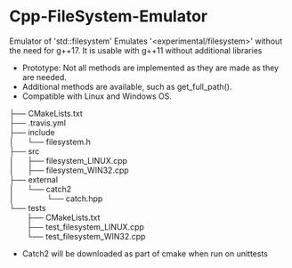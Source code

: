 # Cpp-FileSystem-Emulator
Emulator of 'std::filesystem' 
Emulates '<experimental/filesystem>' without the need for g++17.
It is usable with g++11 without additional libraries
 * Prototype: Not all methods are implemented as they are made as they are needed.
 * Additional methods are available, such as get_full_path().
 * Compatible with Linux and Windows OS.
 
 ├── CMakeLists.txt  
 ├── .travis.yml  
 ├── include  
 │&nbsp;&nbsp;&nbsp;&nbsp;&nbsp;&nbsp;└── filesystem.h  
 ├── src  
 │&nbsp;&nbsp;&nbsp;&nbsp;&nbsp;&nbsp;├── filesystem_LINUX.cpp  
 │&nbsp;&nbsp;&nbsp;&nbsp;&nbsp;&nbsp;├── filesystem_WIN32.cpp  
 ├── external  
 │&nbsp;&nbsp;&nbsp;&nbsp;&nbsp;&nbsp;└── catch2  
 │&nbsp;&nbsp;&nbsp;&nbsp;&nbsp;&nbsp;&nbsp;&nbsp;&nbsp;&nbsp;&nbsp;&nbsp;&nbsp;&nbsp;&nbsp;└── catch.hpp  
 └── tests  
 &nbsp;&nbsp;&nbsp;&nbsp;&nbsp;&nbsp;&nbsp;&nbsp;├── CMakeLists.txt  
 &nbsp;&nbsp;&nbsp;&nbsp;&nbsp;&nbsp;&nbsp;&nbsp;├── test_filesystem_LINUX.cpp  
 &nbsp;&nbsp;&nbsp;&nbsp;&nbsp;&nbsp;&nbsp;&nbsp;└── test_filesystem_WIN32.cpp  

* Catch2 will be downloaded as part of cmake when run on unittests